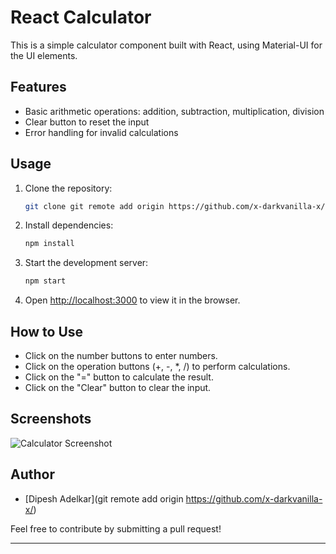 # React Calculator

This is a simple calculator component built with React, using Material-UI for the UI elements.

## Features

- Basic arithmetic operations: addition, subtraction, multiplication, division
- Clear button to reset the input
- Error handling for invalid calculations

## Usage

1. Clone the repository:

   ```bash
   git clone git remote add origin https://github.com/x-darkvanilla-x/CODSOFT_CALCULATOR.git
   ```

2. Install dependencies:

   ```bash
   npm install
   ```

3. Start the development server:

   ```bash
   npm start
   ```

4. Open [http://localhost:3000](http://localhost:3000) to view it in the browser.

## How to Use

- Click on the number buttons to enter numbers.
- Click on the operation buttons (+, -, *, /) to perform calculations.
- Click on the "=" button to calculate the result.
- Click on the "Clear" button to clear the input.

## Screenshots

![Calculator Screenshot](./screenshot.png)

## Author

- [Dipesh Adelkar](git remote add origin https://github.com/x-darkvanilla-x/)

Feel free to contribute by submitting a pull request!

---
